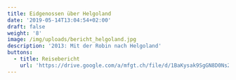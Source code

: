 ```yaml
---
title: Eidgenossen über Helgoland
date: '2019-05-14T13:04:54+02:00'
draft: false
weight: '8'
image: /img/uploads/bericht_helgoland.jpg
description: '2013: Mit der Robin nach Helgoland'
buttons:
  - title: Reisebericht
    url: 'https://drive.google.com/a/mfgt.ch/file/d/1BaKysak9SgGN8D0Ns2_AGXWrusuHuo7c/view?usp=sharing'
---
```

